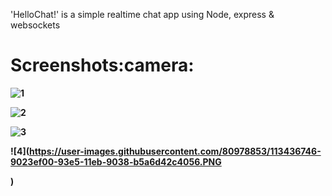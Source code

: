 <p>'HelloChat!' is a simple realtime chat app using Node, express & websockets</p>
<h1><b>Screenshots:camera:<b></h1>
<p align="center">
  
![1](https://user-images.githubusercontent.com/80978853/113436734-8ac6a480-93e5-11eb-8241-a2c11713e56f.PNG)

![2](https://user-images.githubusercontent.com/80978853/113436749-90bc8580-93e5-11eb-95bc-f0e8229d1401.PNG)

![3](https://user-images.githubusercontent.com/80978853/113436744-8ef2c200-93e5-11eb-916f-87fe58d4574f.PNG)

![4](https://user-images.githubusercontent.com/80978853/113436746-9023ef00-93e5-11eb-9038-b5a6d42c4056.PNG
</p>)

